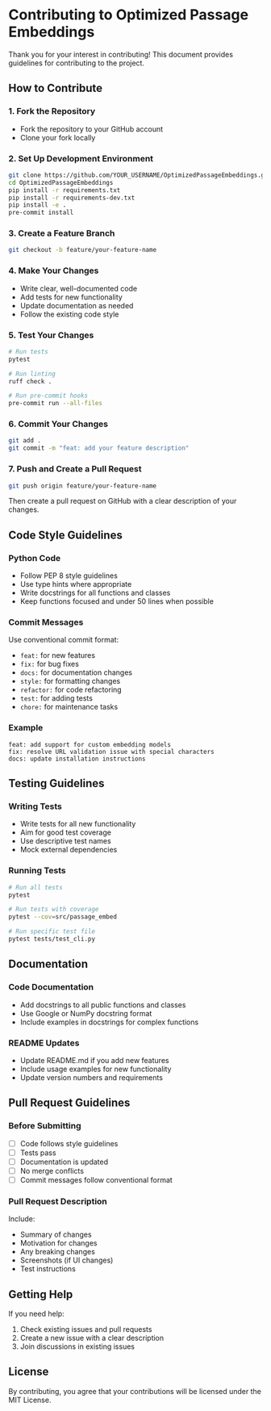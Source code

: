 # Contributing to Optimized Passage Embeddings

Thank you for your interest in contributing! This document provides guidelines for contributing to the project.

## How to Contribute

### 1. Fork the Repository
- Fork the repository to your GitHub account
- Clone your fork locally

### 2. Set Up Development Environment
```bash
git clone https://github.com/YOUR_USERNAME/OptimizedPassageEmbeddings.git
cd OptimizedPassageEmbeddings
pip install -r requirements.txt
pip install -r requirements-dev.txt
pip install -e .
pre-commit install
```

### 3. Create a Feature Branch
```bash
git checkout -b feature/your-feature-name
```

### 4. Make Your Changes
- Write clear, well-documented code
- Add tests for new functionality
- Update documentation as needed
- Follow the existing code style

### 5. Test Your Changes
```bash
# Run tests
pytest

# Run linting
ruff check .

# Run pre-commit hooks
pre-commit run --all-files
```

### 6. Commit Your Changes
```bash
git add .
git commit -m "feat: add your feature description"
```

### 7. Push and Create a Pull Request
```bash
git push origin feature/your-feature-name
```

Then create a pull request on GitHub with a clear description of your changes.

## Code Style Guidelines

### Python Code
- Follow PEP 8 style guidelines
- Use type hints where appropriate
- Write docstrings for all functions and classes
- Keep functions focused and under 50 lines when possible

### Commit Messages
Use conventional commit format:
- `feat:` for new features
- `fix:` for bug fixes
- `docs:` for documentation changes
- `style:` for formatting changes
- `refactor:` for code refactoring
- `test:` for adding tests
- `chore:` for maintenance tasks

### Example
```
feat: add support for custom embedding models
fix: resolve URL validation issue with special characters
docs: update installation instructions
```

## Testing Guidelines

### Writing Tests
- Write tests for all new functionality
- Aim for good test coverage
- Use descriptive test names
- Mock external dependencies

### Running Tests
```bash
# Run all tests
pytest

# Run tests with coverage
pytest --cov=src/passage_embed

# Run specific test file
pytest tests/test_cli.py
```

## Documentation

### Code Documentation
- Add docstrings to all public functions and classes
- Use Google or NumPy docstring format
- Include examples in docstrings for complex functions

### README Updates
- Update README.md if you add new features
- Include usage examples for new functionality
- Update version numbers and requirements

## Pull Request Guidelines

### Before Submitting
- [ ] Code follows style guidelines
- [ ] Tests pass
- [ ] Documentation is updated
- [ ] No merge conflicts
- [ ] Commit messages follow conventional format

### Pull Request Description
Include:
- Summary of changes
- Motivation for changes
- Any breaking changes
- Screenshots (if UI changes)
- Test instructions

## Getting Help

If you need help:
1. Check existing issues and pull requests
2. Create a new issue with a clear description
3. Join discussions in existing issues

## License

By contributing, you agree that your contributions will be licensed under the MIT License. 